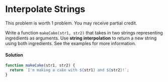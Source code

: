 # Interpolate Strings

This problem is worth 1 problem. You may receive partial credit. 

Write a function `makeCake(str1, str2)` that takes in two strings representing ingredients as arguments. Use **string interpolation** to return a new string using both ingredients. See the examples for more information.

#### Solution 
```js
function makeCake(str1, str2) {
  return `I'm making a cake with ${str1} and ${str2}!`;
}
```

